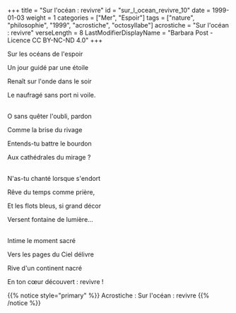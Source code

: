 +++
title = "Sur l'océan : revivre"
id = "sur_l_ocean_revivre_10"
date = 1999-01-03
weight = 1
categories = ["Mer", "Espoir"]
tags = ["nature", "philosophie", "1999", "acrostiche", "octosyllabe"]
acrostiche = "Sur l'océan : revivre"
verseLength = 8
LastModifierDisplayName = "Barbara Post - Licence CC BY-NC-ND 4.0"
+++

Sur les océans de l'espoir

Un jour guidé par une étoile

Renaît sur l'onde dans le soir

Le naufragé sans port ni voile.

 \
O sans quêter l'oubli, pardon

Comme la brise du rivage

Entends-tu battre le bourdon

Aux cathédrales du mirage ?

 \
N'as-tu chanté lorsque s'endort

Rêve du temps comme prière,

Et les flots bleus, si grand décor

Versent fontaine de lumière...

 \
Intime le moment sacré

Vers les pages du Ciel délivre

Rive d'un continent nacré

En ton cœur découvert : revivre !

{{% notice style="primary" %}}
Acrostiche : Sur l'océan : revivre
{{% /notice %}}
